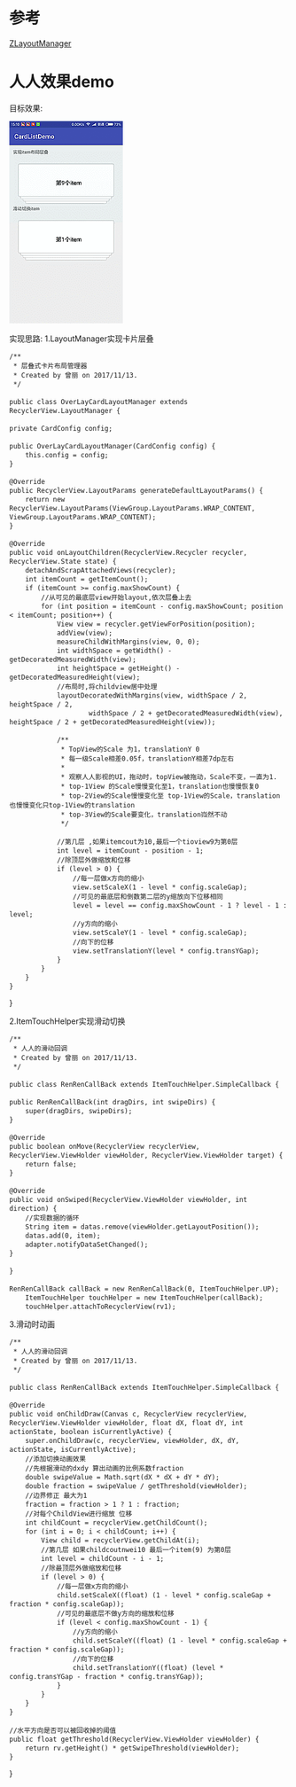 #  参考

[ZLayoutManager](https://github.com/mcxtzhang/ZLayoutManager)




# 人人效果demo #
目标效果:

![](/imgs/cardDemo.gif)

实现思路:
1.LayoutManager实现卡片层叠

    /**
	 * 层叠式卡片布局管理器
	 * Created by 曾丽 on 2017/11/13.
	 */
	
	public class OverLayCardLayoutManager extends RecyclerView.LayoutManager {

    private CardConfig config;

    public OverLayCardLayoutManager(CardConfig config) {
        this.config = config;
    }

    @Override
    public RecyclerView.LayoutParams generateDefaultLayoutParams() {
        return new RecyclerView.LayoutParams(ViewGroup.LayoutParams.WRAP_CONTENT, ViewGroup.LayoutParams.WRAP_CONTENT);
    }

    @Override
    public void onLayoutChildren(RecyclerView.Recycler recycler, RecyclerView.State state) {
        detachAndScrapAttachedViews(recycler);
        int itemCount = getItemCount();
        if (itemCount >= config.maxShowCount) {
            //从可见的最底层view开始layout,依次层叠上去
            for (int position = itemCount - config.maxShowCount; position < itemCount; position++) {
                View view = recycler.getViewForPosition(position);
                addView(view);
                measureChildWithMargins(view, 0, 0);
                int widthSpace = getWidth() - getDecoratedMeasuredWidth(view);
                int heightSpace = getHeight() - getDecoratedMeasuredHeight(view);
                //布局时,将childview居中处理
                layoutDecoratedWithMargins(view, widthSpace / 2, heightSpace / 2,
                        widthSpace / 2 + getDecoratedMeasuredWidth(view), heightSpace / 2 + getDecoratedMeasuredHeight(view));

                /**
                 * TopView的Scale 为1，translationY 0
                 * 每一级Scale相差0.05f，translationY相差7dp左右
                 *
                 * 观察人人影视的UI，拖动时，topView被拖动，Scale不变，一直为1.
                 * top-1View 的Scale慢慢变化至1，translation也慢慢恢复0
                 * top-2View的Scale慢慢变化至 top-1View的Scale，translation 也慢慢变化只top-1View的translation
                 * top-3View的Scale要变化，translation岿然不动
                 */

                //第几层 ,如果itemcout为10,最后一个tioview9为第0层
                int level = itemCount - position - 1;
                //除顶层外做缩放和位移
                if (level > 0) {
                    //每一层做x方向的缩小
                    view.setScaleX(1 - level * config.scaleGap);
                    //可见的最底层和倒数第二层的y缩放向下位移相同
                    level = level == config.maxShowCount - 1 ? level - 1 : level;
                    //y方向的缩小
                    view.setScaleY(1 - level * config.scaleGap);
                    //向下的位移
                    view.setTranslationY(level * config.transYGap);
                }
            }
        }
    }
}

2.ItemTouchHelper实现滑动切换

    /**
	 * 人人的滑动回调
	 * Created by 曾丽 on 2017/11/13.
	 */
	
	public class RenRenCallBack extends ItemTouchHelper.SimpleCallback {

    public RenRenCallBack(int dragDirs, int swipeDirs) {
        super(dragDirs, swipeDirs);
    }

    @Override
    public boolean onMove(RecyclerView recyclerView, RecyclerView.ViewHolder viewHolder, RecyclerView.ViewHolder target) {
        return false;
    }

    @Override
    public void onSwiped(RecyclerView.ViewHolder viewHolder, int direction) {
        //实现数据的循环
        String item = datas.remove(viewHolder.getLayoutPosition());
        datas.add(0, item);
        adapter.notifyDataSetChanged();
    }

	}

	RenRenCallBack callBack = new RenRenCallBack(0, ItemTouchHelper.UP);
        ItemTouchHelper touchHelper = new ItemTouchHelper(callBack);
        touchHelper.attachToRecyclerView(rv1);

3.滑动时动画

	/**
	 * 人人的滑动回调
	 * Created by 曾丽 on 2017/11/13.
	 */
	
	public class RenRenCallBack extends ItemTouchHelper.SimpleCallback {

    @Override
    public void onChildDraw(Canvas c, RecyclerView recyclerView, RecyclerView.ViewHolder viewHolder, float dX, float dY, int actionState, boolean isCurrentlyActive) {
        super.onChildDraw(c, recyclerView, viewHolder, dX, dY, actionState, isCurrentlyActive);
        //添加切换动画效果
        //先根据滑动的dxdy 算出动画的比例系数fraction
        double swipeValue = Math.sqrt(dX * dX + dY * dY);
        double fraction = swipeValue / getThreshold(viewHolder);
        //边界修正 最大为1
        fraction = fraction > 1 ? 1 : fraction;
        //对每个ChildView进行缩放 位移
        int childCount = recyclerView.getChildCount();
        for (int i = 0; i < childCount; i++) {
            View child = recyclerView.getChildAt(i);
            //第几层 如果childcoutnwei10 最后一个item(9) 为第0层
            int level = childCount - i - 1;
            //除最顶层外做缩放和位移
            if (level > 0) {
                //每一层做x方向的缩小
                child.setScaleX((float) (1 - level * config.scaleGap + fraction * config.scaleGap));
                //可见的最底层不做y方向的缩放和位移
                if (level < config.maxShowCount - 1) {
                    //y方向的缩小
                    child.setScaleY((float) (1 - level * config.scaleGap + fraction * config.scaleGap));
                    //向下的位移
                    child.setTranslationY((float) (level * config.transYGap - fraction * config.transYGap));
                }
            }
        }
    }

    //水平方向是否可以被回收掉的阈值
    public float getThreshold(RecyclerView.ViewHolder viewHolder) {
        return rv.getHeight() * getSwipeThreshold(viewHolder);
    }

}